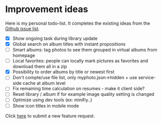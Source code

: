# Improvement ideas

Here is my personal todo-list.
It completes the existing ideas from the [Github issue list](https://github.com/alexylem/myphotos/issues).

- [X] Show ongoing task during library update
- [X] Global search on album titles with instant propositions
- [ ] Smart albums: tag photos to see them grouped in virtual albums from homepage
- [ ] Local favorites: people can locally mark pictures as favorites and download them all in a zip
- [X] Possibility to order albums by title or newest first
- [ ] Don't compte/use file list, only myphoto.json->hidden + use service-side cache at album level
- [ ] Fix remaining time calculation on resumes - make it client side?
- [ ] Reset library / album if for example image quality setting is changed
- [ ] Optimize using dev tools (ex: minifiy..)
- [ ] Show icon titles in mobile mode

Click [here](https://github.com/alexylem/myphotos/issues/new) to submit a new feature request.